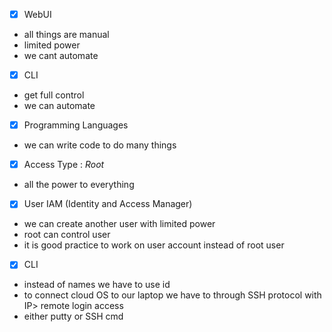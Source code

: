 
- [x] WebUI
- all things are manual
- limited power
- we cant automate

- [x] CLI
- get full control
- we can automate

- [x] Programming Languages
- we can write code to do many things

- [x] Access Type : _Root_
- all the power to everything

- [x] User IAM (Identity and Access Manager)
- we can create another user with limited power
- root can control user
- it is good practice to work on user account instead of root user

- [x] CLI 
- instead of names we have to use id
- to connect cloud OS to our laptop we have to through SSH protocol with IP> remote login access
- either putty or SSH cmd

